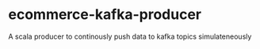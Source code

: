 # ecommerce-kafka-producer
A scala producer to continously push data to kafka topics simulateneously
